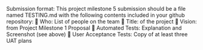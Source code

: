 Submission format: This project milestone 5 submission should be a file named TESTING.md with
the following contents included in your github repository:
 Who: List of people on the team
 Title: of the project
 Vision: from Project Milestone 1 Proposal
 Automated Tests: Explanation and Screenshot (see above)
 User Acceptance Tests: Copy of at least three UAT plans
